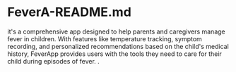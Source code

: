 # FeverA-README.md
it's a comprehensive app designed to help parents and caregivers manage fever in children. With features like temperature tracking, symptom recording, and personalized recommendations based on the child's medical history, FeverApp provides users with the tools they need to care for their child during episodes of fever. .
